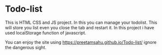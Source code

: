 # Todo-list
This is HTML CSS and JS project. In this you can manage your todolist. This will store you list even you close the tab and restart it. In this project i have used localStorage function of javascript.

You can enjoy the site using https://preetamsahu.github.io/Todo-list/
ignore the dangerous sight.

